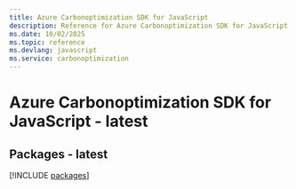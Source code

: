 ```yaml
---
title: Azure Carbonoptimization SDK for JavaScript
description: Reference for Azure Carbonoptimization SDK for JavaScript
ms.date: 10/02/2025
ms.topic: reference
ms.devlang: javascript
ms.service: carbonoptimization
---
```

# Azure Carbonoptimization SDK for JavaScript - latest
## Packages - latest
[!INCLUDE [packages](carbonoptimization-index.md)]